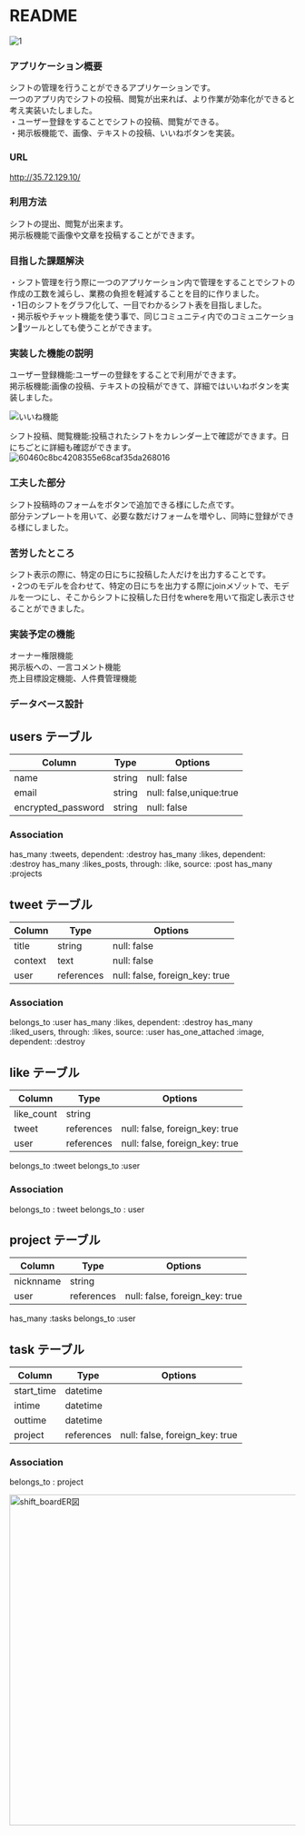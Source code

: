# README

![1](https://user-images.githubusercontent.com/75416155/107018114-5cf92100-67e3-11eb-8a9b-9f5c89a99484.png)


### アプリケーション概要
 シフトの管理を行うことができるアプリケーションです。  
 一つのアプリ内でシフトの投稿、閲覧が出来れば、より作業が効率化ができると考え実装いたしました。  
 ・ユーザー登録をすることでシフトの投稿、閲覧ができる。  
 ・掲示板機能で、画像、テキストの投稿、いいねボタンを実装。  

### URL

http://35.72.129.10/


### 利用方法
 シフトの提出、閲覧が出来ます。  
 掲示板機能で画像や文章を投稿することができます。  

### 目指した課題解決
 ・シフト管理を行う際に一つのアプリケーション内で管理をすることでシフトの作成の工数を減らし、業務の負担を軽減することを目的に作りました。  
 ・1日のシフトをグラフ化して、一目でわかるシフト表を目指しました。  
 ・掲示板やチャット機能を使う事で、同じコミュニティ内でのコミュニケーションツールとしても使うことができます。  

### 実装した機能の説明
 ユーザー登録機能:ユーザーの登録をすることで利用ができます。  
 掲示板機能:画像の投稿、テキストの投稿ができて、詳細ではいいねボタンを実装しました。  

![いいね機能](https://user-images.githubusercontent.com/75416155/107020401-2bce2000-67e6-11eb-9a97-078152fd538c.gif)

 シフト投稿、閲覧機能:投稿されたシフトをカレンダー上で確認ができます。日にちごとに詳細も確認ができます。  
 ![60460c8bc4208355e68caf35da268016](https://user-images.githubusercontent.com/75416155/107018483-d42eb500-67e3-11eb-8b20-3febf28b5106.gif)

### 工夫した部分
シフト投稿時のフォームをボタンで追加できる様にした点です。  
部分テンプレートを用いて、必要な数だけフォームを増やし、同時に登録ができる様にしました。  

### 苦労したところ
シフト表示の際に、特定の日にちに投稿した人だけを出力することです。  
・2つのモデルを合わせて、特定の日にちを出力する際にjoinメゾットで、モデルを一つにし、そこからシフトに投稿した日付をwhereを用いて指定し表示させることができました。  

### 実装予定の機能
オーナー権限機能  
掲示板への、一言コメント機能  
売上目標設定機能、人件費管理機能  

### データベース設計


## users テーブル

| Column              | Type    | Options                |
| ------------------- | ------- | ---------------------- |
| name                | string  | null: false            |
| email               | string  | null: false,unique:true|
| encrypted_password  | string  | null: false            |

### Association

   has_many :tweets, dependent: :destroy
   has_many :likes, dependent: :destroy
   has_many :likes_posts, through: :like, source: :post
   has_many :projects

## tweet テーブル

| Column              | Type       | Options                        |
| ------------------- | ---------- | ------------------------------ |
| title               | string     | null: false                    |
| context             | text       | null: false                    |
| user                | references | null: false, foreign_key: true |



### Association

belongs_to :user
has_many :likes,  dependent: :destroy
has_many :liked_users, through: :likes, source: :user
has_one_attached :image,  dependent: :destroy

## like テーブル

| Column              | Type       | Options                        |
| ------------------- | ---------- | ------------------------------ |
| like_count          | string     |                                |
| tweet               | references | null: false, foreign_key: true |
| user                | references | null: false, foreign_key: true |

  belongs_to :tweet
  belongs_to :user

### Association

belongs_to : tweet
belongs_to : user


## project テーブル

| Column                 | Type       | Options                        |
| ---------------------- | ---------- | ------------------------------ |
| nicknname              | string     |                                |
| user                   | references | null: false, foreign_key: true |

  has_many :tasks
  belongs_to :user

## task テーブル

| Column                 | Type       | Options                        |
| ---------------------- | ---------- | ------------------------------ |
| start_time             | datetime   |                                |
| intime                 | datetime   |                                |
| outtime                | datetime   |                                |
| project                | references | null: false, foreign_key: true |

### Association

belongs_to : project

<img width="583" alt="shift_boardER図" src="https://user-images.githubusercontent.com/75416155/107021185-30df9f00-67e7-11eb-9c68-f73fded605ac.png">
